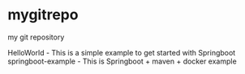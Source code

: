 # mygitrepo
my git repository

HelloWorld - This is a simple example to get started with Springboot
springboot-example - This is Springboot + maven + docker example

